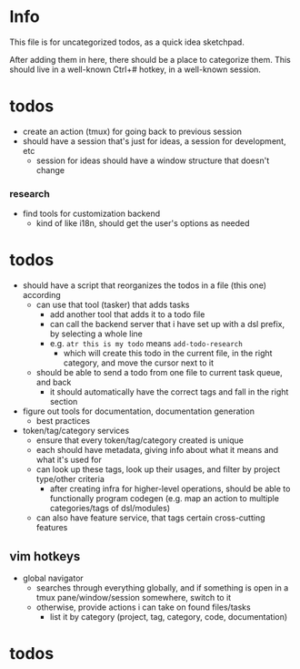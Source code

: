 # Info
This file is for uncategorized todos, as a quick idea sketchpad.

After adding them in here, there should be a place to categorize them.
This should live in a well-known Ctrl+# hotkey, in a well-known session.


# todos
- create an action (tmux) for going back to previous session 
- should have a session that's just for ideas, a session for development, etc
    - session for ideas should have a window structure that doesn't change
### research
- find tools for customization backend
    - kind of like i18n, should get the user's options as needed

# todos
- should have a script that reorganizes the todos in a file (this one) according 
    - can use that tool (tasker) that adds tasks    
        - add another tool that adds it to a todo file
        - can call the backend server that i have set up with a dsl prefix, by selecting a whole line
        - e.g. `atr this is my todo` means `add-todo-research`
            - which will create this todo in the current file, in the right category, and move the cursor next to it
    - should be able to send a todo from one file to current task queue, and back
        - it should automatically have the correct tags and fall in the right section
- figure out tools for documentation, documentation generation
    - best practices
- token/tag/category services
    - ensure that every token/tag/category created is unique
    - each should have metadata, giving info about what it means and what it's used for
    - can look up these tags, look up their usages, and filter by project type/other criteria
        - after creating infra for higher-level operations, should be able to functionally program codegen (e.g. map an action to multiple categories/tags of dsl/modules)
    - can also have feature service, that tags certain cross-cutting features
## vim hotkeys
- global navigator
    - searches through everything globally, and if something is open in a tmux pane/window/session somewhere, switch to it 
    - otherwise, provide actions i can take on found files/tasks
        - list it by category (project, tag, category, code, documentation)
# todos

